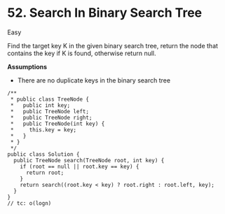 # 52. Search In Binary Search Tree

Easy

Find the target key K in the given binary search tree, return the node that contains the key if K is found, otherwise return null.

**Assumptions**

* There are no duplicate keys in the binary search tree

```text
/**
 * public class TreeNode {
 *   public int key;
 *   public TreeNode left;
 *   public TreeNode right;
 *   public TreeNode(int key) {
 *     this.key = key;
 *   }
 * }
 */
public class Solution {
  public TreeNode search(TreeNode root, int key) {
    if (root == null || root.key == key) {
      return root;
    }
    return search((root.key < key) ? root.right : root.left, key);
  }
}
// tc: o(logn)
```

